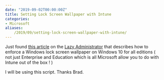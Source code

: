 ```yaml
---
date: "2019-09-02T00:00:00Z"
title: Setting Lock Screen Wallpaper with Intune
categories:
- Microsoft
aliases:
    /2019/09/setting-lock-screen-wallpaper-with-intune/
---
```

Just found 
[this article](https://www.thelazyadministrator.com/2019/08/08/set-corporate-lock-screen-wallpaper-with-intune-for-non-windows-10-enterprise-or-windows-10-education-machines/) on the 
[Lazy Administrator](https://www.thelazyadministrator.com/) that describes how to enforce a Windows lock screen wallpaper on Windows 10 for all editions ( not just Enterprise and Education which is all Microsoft allow you to do with Intune out of the box ! )

I will be using this script. Thanks Brad.
